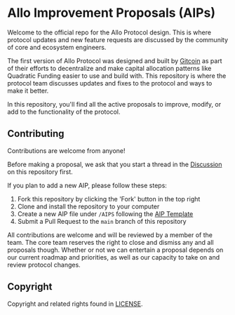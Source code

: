 # Allo Improvement Proposals (AIPs)

Welcome to the official repo for the Allo Protocol design. This is where
protocol updates and new feature requests are discussed by the community of core
and ecosystem engineers.

The first version of Allo Protocol was designed and built by
[Gitcoin](https://gitcoin.co/) as part of their efforts to decentralize and make
capital allocation patterns like Quadratic Funding easier to use and build with.
This repository is where the protocol team discusses updates and fixes to the
protocol and ways to make it better.

In this repository, you'll find all the active proposals to improve, modify, or
add to the functionality of the protocol.

## Contributing

Contributions are welcome from anyone!

Before making a proposal, we ask that you start a thread in the
[Discussion](https://github.com/allo-protocol/aips/discussions/new/choose) on
this repository first.

If you plan to add a new AIP, please follow these steps:

1. Fork this repository by clicking the 'Fork' button in the top right
2. Clone and install the repository to your computer
3. Create a new AIP file under `/AIPS` following the [AIP
   Template](./template.md)
4. Submit a Pull Request to the `main` branch of this repository

All contributions are welcome and will be reviewed by a member of the team. The
core team reserves the right to close and dismiss any and all proposals though.
Whether or not we can entertain a proposal depends on our current roadmap and
priorities, as well as our capacity to take on and review protocol changes.

## Copyright

Copyright and related rights found in [LICENSE](./LICENSE).

